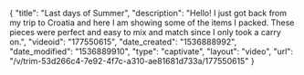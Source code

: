{
    "title": "Last days of Summer",
    "description": "Hello! I just got back from my trip to Croatia and here I am showing some of the items I packed. These pieces were perfect and easy to mix and match since I only took a carry on.",
    "videoid": "177550615",
    "date_created": "1536888992",
    "date_modified": "1536889910",
    "type": "captivate",
    "layout": "video",
    "url": "\/v\/trim-53d266c4-7e92-4f7c-a310-ae81681d733a\/177550615"
}